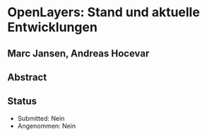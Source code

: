# OpenLayers: Stand und aktuelle Entwicklungen

## Marc Jansen, Andreas Hocevar

## Abstract

## Status

* Submitted: Nein
* Angenommen: Nein
